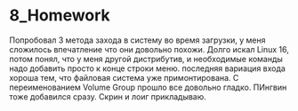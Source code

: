 # 8_Homework
Попробовал 3 метода захода в систему во время загрузки, у меня сложилось впечатление что они довольно похожи. 
Долго искал Linux 16, потом понял, что у меня другой дистрибутив, и необходимые команды надо добавить просто к конце строки меню.
последняя вариация входа хороша тем, что файловая система уже примонтирована.
С  переименованием Volume Group прошло все довольно гладко.
ПИнгвин тоже добавился сразу.  Скрин и лоиг прикладываю.
